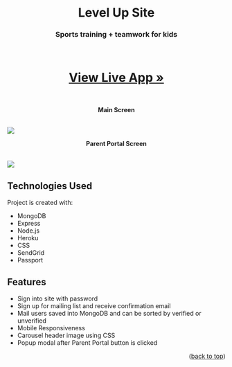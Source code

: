 <div align="center">
  <a>
    
  </a>

  <h1 align="center">Level Up Site</h1>

  <p align="center">
    <h3>Sports training + teamwork for kids</h3>
    <br />
    <h1><a href="https://levelup-2leaf.herokuapp.com/">View Live App »</a></h1> 
  </p>
</div>
   <br />
   <p align="center"> <strong>Main Screen</strong> </p>
    <br />

<img src="https://i.imgur.com/QemK3Qt.png">

<br />
   <p align="center"> <strong>Parent Portal Screen</strong> </p>
    <br />

<img src="https://i.imgur.com/QGWz1T2.png">

<br />


## Technologies Used
Project is created with:
* MongoDB
* Express
* Node.js
* Heroku
* CSS
* SendGrid
* Passport

## Features
- Sign into site with password
- Sign up for mailing list and receive confirmation email
- Mail users saved into MongoDB and can be sorted by verified or unverified
- Mobile Responsiveness
- Carousel header image using CSS
- Popup modal after Parent Portal button is clicked

<p align="right">(<a href="#top">back to top</a>)</p>